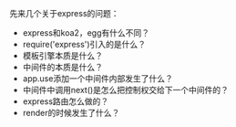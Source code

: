 先来几个关于express的问题：
* express和koa2，egg有什么不同？
* require('express')引入的是什么？
* 模板引擎本质是什么？
* 中间件的本质是什么？
* app.use添加一个中间件内部发生了什么？
* 中间件中调用next()是怎么把控制权交给下一个中间件的？
* express路由怎么做的？
* render的时候发生了什么？